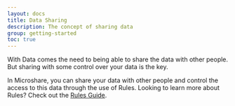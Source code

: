 ```yaml
---
layout: docs
title: Data Sharing
description: The concept of sharing data
group: getting-started
toc: true
---
```


With Data comes the need to being able to share the data with other people. But sharing with some control over your data is the key.

In Microshare, you can share your data with other people and control the access to this data through the use of Rules. Looking to learn more about Rules? Check out the [Rules Guide](https://microshare.github.io/docs/0.1/getting-started/rules-guide/). 
  
